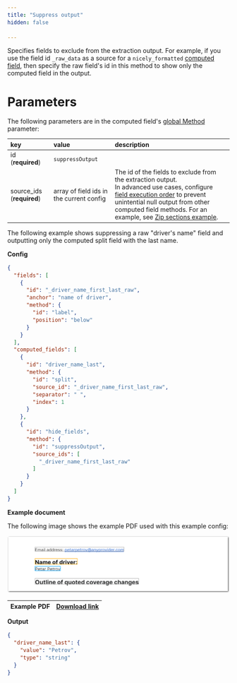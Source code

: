 ```yaml
---
title: "Suppress output"
hidden: false

---
```


Specifies fields to exclude from the extraction output. For example, if you use the field id  `_raw_data` as a source for a `nicely_formatted` [computed field](doc:computed-field-methods), then specify the raw field's id in this method to show only the computed field in the output.

Parameters
====

The following parameters are in the computed field's [global Method](doc:computed-field-methods#parameters) parameter: 

| key                       | value                                    | description                                                  |
| :------------------------ | :--------------------------------------- | :----------------------------------------------------------- |
| id (**required**)         | `suppressOutput`                         |                                                              |
| source_ids (**required**) | array of field ids in the current config | The id of the fields to exclude from the extraction output.<br/> In advanced use cases, configure [field execution order](doc:field-order) to prevent unintential null output from other computed field methods. For an example, see [Zip sections example](doc:sections-example-zip). |

The following example shows suppressing a raw "driver's name" field and outputting only the computed split field with the last name.

**Config**

```json
{
  "fields": [
    {
      "id": "_driver_name_first_last_raw",
      "anchor": "name of driver",
      "method": {
        "id": "label",
        "position": "below"
      }
    }
  ],
  "computed_fields": [
    {
      "id": "driver_name_last",
      "method": {
        "id": "split",
        "source_id": "_driver_name_first_last_raw",
        "separator": " ",
        "index": 1
      }
    },
    {
      "id": "hide_fields",
      "method": {
        "id": "suppressOutput",
        "source_ids": [
          "_driver_name_first_last_raw"
        ]
      }
    }
  ]
}
```



**Example document**

The following image shows the example PDF used with this example config:

![Click to enlarge](https://raw.githubusercontent.com/sensible-hq/sensible-docs/main/readme-sync/assets/v0/images/final/suppress_output.png)

| Example PDF | [Download link](https://raw.githubusercontent.com/sensible-hq/sensible-docs/main/readme-sync/assets/v0/pdfs/suppress_output.pdf) |
| ----------- | ------------------------------------------------------------ |

**Output**

```json
{
  "driver_name_last": {
    "value": "Petrov",
    "type": "string"
  }
}
```

